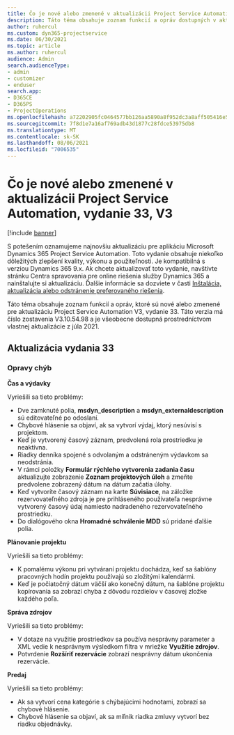 ```yaml
---
title: Čo je nové alebo zmenené v aktualizácii Project Service Automation, vydanie 33, V3
description: Táto téma obsahuje zoznam funkcií a opráv dostupných v aktualizácii Project Service Automation, vydanie 33, V3
author: ruhercul
ms.custom: dyn365-projectservice
ms.date: 06/30/2021
ms.topic: article
ms.author: ruhercul
audience: Admin
search.audienceType:
- admin
- customizer
- enduser
search.app:
- D365CE
- D365PS
- ProjectOperations
ms.openlocfilehash: a72202905fc0464577bb126aa5890a8f952dc3a8aff505416e535b42b53df7db
ms.sourcegitcommit: 7f8d1e7a16af769adb43d1877c28fdce53975db8
ms.translationtype: MT
ms.contentlocale: sk-SK
ms.lasthandoff: 08/06/2021
ms.locfileid: "7006535"
---
```

# <a name="whats-new-or-changed-in-project-service-automation-update-release-33-v3"></a>Čo je nové alebo zmenené v aktualizácii Project Service Automation, vydanie 33, V3

[!include [banner](../includes/psa-now-project-operations.md)]

S potešením oznamujeme najnovšiu aktualizáciu pre aplikáciu Microsoft Dynamics 365 Project Service Automation. Toto vydanie obsahuje niekoľko dôležitých zlepšení kvality, výkonu a použiteľnosti. Je kompatibilná s verziou Dynamics 365 9.x. Ak chcete aktualizovať toto vydanie, navštívte stránku Centra spravovania pre online riešenia služby Dynamics 365 a nainštalujte si aktualizáciu. Ďalšie informácie sa dozviete v časti [Inštalácia, aktualizácia alebo odstránenie preferovaného riešenia](/power-platform/admin/install-remove-preferred-solution).

Táto téma obsahuje zoznam funkcií a opráv, ktoré sú nové alebo zmenené pre aktualizáciu Project Service Automation V3, vydanie 33. Táto verzia má číslo zostavenia V3.10.54.98 a je všeobecne dostupná prostredníctvom vlastnej aktualizácie z júla 2021.

## <a name="update-release-33"></a>Aktualizácia vydania 33

### <a name="bug-fixes"></a>Opravy chýb

**Čas a výdavky**

Vyriešili sa tieto problémy:

- Dve zamknuté polia, **msdyn_description** a **msdyn_externaldescription** sú editovateľné po odoslaní.
- Chybové hlásenie sa objaví, ak sa vytvorí výdaj, ktorý nesúvisí s projektom.
- Keď je vytvorený časový záznam, predvolená rola prostriedku je neaktívna.
- Riadky denníka spojené s odvolaným a odstráneným výdavkom sa neodstránia.
- V rámci položky **Formulár rýchleho vytvorenia zadania času** aktualizujte zobrazenie **Zoznam projektových úloh** a zmeňte predvolene zobrazený dátum na dátum začatia úlohy.
- Keď vytvoríte časový záznam na karte **Súvisiace**, na záložke rezervovateľného zdroja je pre prihláseného používateľa nesprávne vytvorený časový údaj namiesto nadradeného rezervovateľného prostriedku.
- Do dialógového okna **Hromadné schválenie MDD** sú pridané ďalšie polia.

**Plánovanie projektu**

Vyriešili sa tieto problémy:
- K pomalému výkonu pri vytváraní projektu dochádza, keď sa šablóny pracovných hodín projektu používajú so zložitými kalendármi.
- Keď je počiatočný dátum väčší ako konečný dátum, na šablóne projektu kopírovania sa zobrazí chyba z dôvodu rozdielov v časovej zložke každého poľa.

**Správa zdrojov**

Vyriešili sa tieto problémy:
- V dotaze na využitie prostriedkov sa používa nesprávny parameter a XML vedie k nesprávnym výsledkom filtra v mriežke **Využitie zdrojov**.
- Potvrdenie **Rozšíriť rezervácie** zobrazí nesprávny dátum ukončenia rezervácie.

**Predaj**

Vyriešili sa tieto problémy:
- Ak sa vytvorí cena kategórie s chýbajúcimi hodnotami, zobrazí sa chybové hlásenie.
- Chybové hlásenie sa objaví, ak sa míľnik riadka zmluvy vytvorí bez riadku objednávky.
